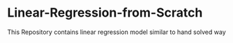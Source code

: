 # Linear-Regression-from-Scratch
This Repository contains linear regression model similar to hand solved way
